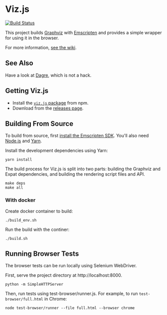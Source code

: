 # Viz.js

[![Build Status](https://travis-ci.org/mdaines/viz.js.svg?branch=master)](https://travis-ci.org/mdaines/viz.js)

This project builds [Graphviz](http://www.graphviz.org) with [Emscripten](http://kripken.github.io/emscripten-site/) and provides a simple wrapper for using it in the browser.

For more information, [see the wiki](https://github.com/mdaines/viz.js/wiki).

## See Also

Have a look at [Dagre](https://dagrejs.github.io/), which is not a hack.

## Getting Viz.js

* Install the [`viz.js` package](https://www.npmjs.com/package/viz.js) from npm.
* Download from the [releases page](https://github.com/mdaines/viz.js/releases).

## Building From Source

To build from source, first [install the Emscripten SDK](http://kripken.github.io/emscripten-site/docs/getting_started/index.html). You'll also need [Node.js](https://nodejs.org/) and [Yarn](https://yarnpkg.com).

Install the development dependencies using Yarn:

    yarn install

The build process for Viz.js is split into two parts: building the Graphviz and Expat dependencies, and building the rendering script files and API.

    make deps
    make all

### With docker

Create docker container to build:
    
    ./build_env.sh
    
Run the build with the continer:

    ./build.sh
    
## Running Browser Tests

The browser tests can be run locally using Selenium WebDriver.

First, serve the project directory at http://localhost:8000.

    python -m SimpleHTTPServer
    
Then, run tests using test-browser/runner.js. For example, to run `test-browser/full.html` in Chrome:

    node test-browser/runner --file full.html --browser chrome
